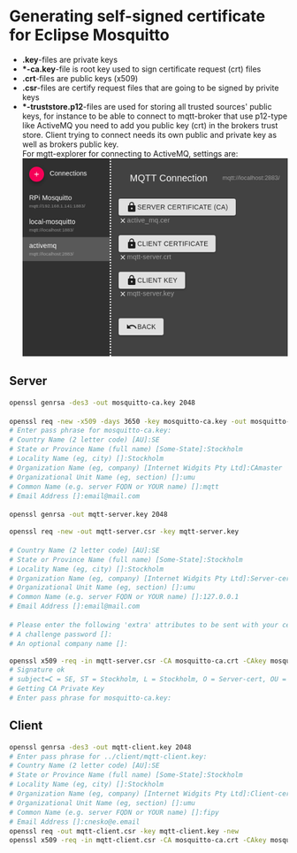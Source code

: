 # Generating self-signed certificate for Eclipse Mosquitto

- **.key**-files are private keys
- **\*-ca.key**-file is root key used to sign certificate request (crt) files
- **.crt**-files are public keys (x509)
- **.csr**-files are certify request files that are going to be signed by privite keys
- **\*-truststore.p12**-files are used for storing all trusted sources' public keys, for instance to be able to connect to mqtt-broker that use p12-type like ActiveMQ you need to add you public key (crt) in the brokers trust store.
Client trying to connect needs its own public and private key as well as brokers public key.  
For mgtt-explorer for connecting to ActiveMQ, settings are:  
![MQTT Explorer certificates](img/mqtt-explorer-certificates.png "MQTT Explorer certificates")  

## Server

```bash
openssl genrsa -des3 -out mosquitto-ca.key 2048

openssl req -new -x509 -days 3650 -key mosquitto-ca.key -out mosquitto-ca.crt
# Enter pass phrase for mosquitto-ca.key:
# Country Name (2 letter code) [AU]:SE
# State or Province Name (full name) [Some-State]:Stockholm
# Locality Name (eg, city) []:Stockholm
# Organization Name (eg, company) [Internet Widgits Pty Ltd]:CAmaster
# Organizational Unit Name (eg, section) []:umu
# Common Name (e.g. server FQDN or YOUR name) []:mqtt
# Email Address []:email@mail.com

openssl genrsa -out mqtt-server.key 2048
```

```bash
openssl req -new -out mqtt-server.csr -key mqtt-server.key

# Country Name (2 letter code) [AU]:SE
# State or Province Name (full name) [Some-State]:Stockholm
# Locality Name (eg, city) []:Stockholm
# Organization Name (eg, company) [Internet Widgits Pty Ltd]:Server-cert
# Organizational Unit Name (eg, section) []:umu
# Common Name (e.g. server FQDN or YOUR name) []:127.0.0.1
# Email Address []:email@mail.com

# Please enter the following 'extra' attributes to be sent with your certificate request
# A challenge password []:
# An optional company name []:
```

```bash
openssl x509 -req -in mqtt-server.csr -CA mosquitto-ca.crt -CAkey mosquitto-ca.key -CAcreateserial -out mqtt-server.crt -days 3650
# Signature ok
# subject=C = SE, ST = Stockholm, L = Stockholm, O = Server-cert, OU = umu, CN = 127.0.0.1, emailAddress = email@mail.com
# Getting CA Private Key
# Enter pass phrase for mosquitto-ca.key:
```

## Client

```bash
openssl genrsa -des3 -out mqtt-client.key 2048
# Enter pass phrase for ../client/mqtt-client.key:
# Country Name (2 letter code) [AU]:SE
# State or Province Name (full name) [Some-State]:Stockholm
# Locality Name (eg, city) []:Stockholm
# Organization Name (eg, company) [Internet Widgits Pty Ltd]:Client-cert
# Organizational Unit Name (eg, section) []:umu
# Common Name (e.g. server FQDN or YOUR name) []:fipy
# Email Address []:cnesko@e.email
openssl req -out mqtt-client.csr -key mqtt-client.key -new
openssl x509 -req -in mqtt-client.csr -CA mosquitto-ca.crt -CAkey mosquitto-ca.key -CAcreateserial -out mqtt-client.crt -days 3650
```
